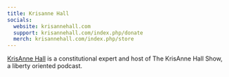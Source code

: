 ```yaml
---
title: Krisanne Hall
socials:
  website: krisannehall.com
  support: krisannehall.com/index.php/donate
  merch: krisannehall.com/index.php/store
---
```


[KrisAnne Hall](https://krisannehall.com/index.php/about-krisanne-hall) is a
constitutional expert and host of The KrisAnne Hall Show, a liberty oriented
podcast.
